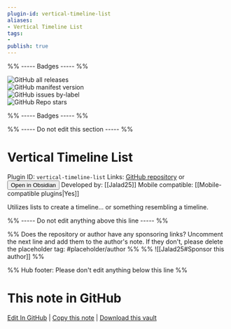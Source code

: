 ```yaml
---
plugin-id: vertical-timeline-list
aliases:
- Vertical Timeline List
tags: 
- 
publish: true
---
```


%% ----- Badges ----- %%

![GitHub all releases](https://img.shields.io/github/downloads/Jalad25/vertical-timeline-list/total?color=573E7A&logo=github&style=for-the-badge)   
![GitHub manifest version](https://img.shields.io/github/manifest-json/v/Jalad25/vertical-timeline-list?color=573E7A&logo=github&style=for-the-badge)   
![GitHub issues by-label](https://img.shields.io/github/issues/Jalad25/vertical-timeline-list/help%20wanted?color=573E7A&logo=github&style=for-the-badge)   
![GitHub Repo stars](https://img.shields.io/github/stars/Jalad25/vertical-timeline-list?color=573E7A&logo=github&style=for-the-badge)

%% ----- Badges ----- %%

%% ----- Do not edit this section ----- %%

# Vertical Timeline List

Plugin ID: `vertical-timeline-list`
Links: [GitHub repository](https://github.com/Jalad25/vertical-timeline-list) or [<button id=HH>Open in Obsidian</button>](obsidian://show-plugin?id=vertical-timeline-list)
Developed by: [[Jalad25]]
Mobile compatible: [[Mobile-compatible plugins|Yes]]

Utilizes lists to create a timeline... or something resembling a timeline.

%% ----- Do not edit anything above this line ----- %% 

%% Does the repository or author have any sponsoring links? Uncomment the next line and add them to the author's note. If they don't, please delete the placeholder tag: #placeholder/author %%
%% ![[Jalad25#Sponsor this author]] %%

%% Hub footer: Please don't edit anything below this line %%

# This note in GitHub

<span class="git-footer">[Edit In GitHub](https://github.dev/obsidian-community/obsidian-hub/blob/main/02%20-%20Community%20Expansions/02.05%20All%20Community%20Expansions/Plugins/vertical-timeline-list.md "git-hub-edit-note") | [Copy this note](https://raw.githubusercontent.com/obsidian-community/obsidian-hub/main/02%20-%20Community%20Expansions/02.05%20All%20Community%20Expansions/Plugins/vertical-timeline-list.md "git-hub-copy-note") | [Download this vault](https://github.com/obsidian-community/obsidian-hub/archive/refs/heads/main.zip "git-hub-download-vault") </span>
